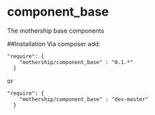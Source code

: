 # component_base
The mothership base components

##Installation
Via composer add:
```
"require": {
    "mothership/component_base" : "0.1.*"
  }
```
or
```
"require": {
    "mothership/component_base" : "dev-master"
  }
